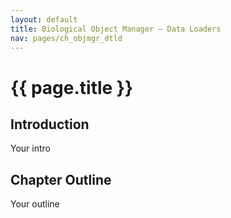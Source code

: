```yaml
---
layout: default
title: Biological Object Manager – Data Loaders
nav: pages/ch_objmgr_dtld
---
```



{{ page.title }}
============================================

## Introduction

Your intro 


## Chapter Outline

Your outline
